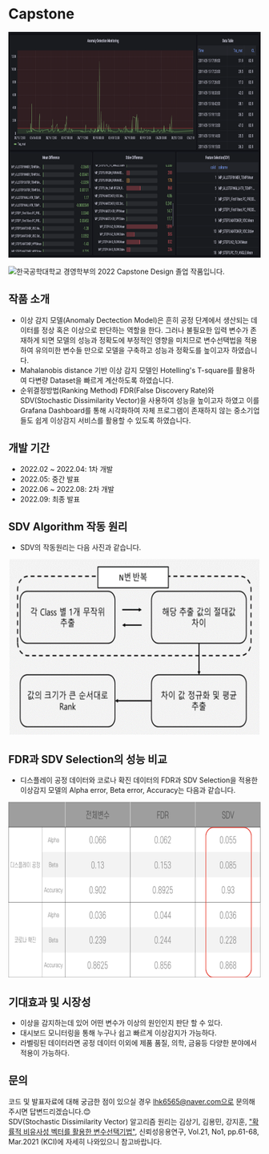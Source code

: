 # Capstone

<p align='center'>
    <img src='Images/T-square grafana.png' width='750' height='450'>
</p>

![한국공학대학교 경영학부](https://www.tukorea.ac.kr/biz/index.do)의 2022 Capstone Design 졸업 작품입니다.

## 작품 소개
- 이상 감지 모델(Anomaly Dectection Model)은 흔히 공정 단계에서 생산되는 데이터를 정상 혹은 이상으로 판단하는 역할을 한다. 그러나 불필요한 입력 변수가 존재하게 되면 모델의 성능과 정확도에 부정적인 영향을 미치므로 변수선택법을 적용하여 유의미한 변수들 만으로 모델을 구축하고 성능과 정확도를 높이고자 하였습니다.
- Mahalanobis distance 기반 이상 감지 모델인 Hotelling's T-square를 활용하여 다변량 Dataset을 빠르게 계산하도록 하였습니다.
- 순위결정방법(Ranking Method) FDR(False Discovery Rate)와 SDV(Stochastic Dissimilarity Vector)을 사용하여 성능을 높이고자 하였고 이를 Grafana Dashboard를 통해 시각화하여 자체 프로그램이 존재하지 않는 중소기업들도 쉽게 이상감지 서비스를 활용할 수 있도록 하였습니다.

## 개발 기간
- 2022.02 ~ 2022.04: 1차 개발
- 2022.05: 중간 발표
- 2022.06 ~ 2022.08: 2차 개발
- 2022.09: 최종 발표

## SDV Algorithm 작동 원리
- SDV의 작동원리는 다음 사진과 같습니다.
<p align='center'>
    <img src='Images/SDV.png' width='500' height='350'>
</p>

## FDR과 SDV Selection의 성능 비교
- 디스플레이 공정 데이터와 코로나 확진 데이터의 FDR과 SDV Selection을 적용한 이상감지 모델의 Alpha error, Beta error, Accuracy는 다음과 같습니다.
<p align='center'>
    <img src='Images/Result.png' width='700' height='350'>
</p>

## 기대효과 및 시장성
- 이상을 감지하는데 있어 어떤 변수가 이상의 원인인지 판단 할 수 있다.
- 대시보드 모니터링을 통해 누구나 쉽고 빠르게 이상감지가 가능하다.
- 라벨링된 데이터라면 공정 데이터 이외에 제품 품질, 의학, 금융등 다양한 분야에서 적용이 가능하다.

## 문의
코드 및 발표자료에 대해 궁금한 점이 있으실 경우 lhk6565@naver.com으로 문의해주시면 답변드리겠습니다.:blush:<br>
SDV(Stochastic Dissimilarity Vector) 알고리즘 원리는 김상기, 김용민, 강지훈, ["확률적 비유사성 벡터를 활용한 변수선택기법"](https://www.dbpia.co.kr/journal/articleDetail?nodeId=NODE10538658), 신뢰성응용연구, Vol.21, No1, pp.61-68, Mar.2021 (KCI)에 자세히 나와있으니 참고바랍니다.